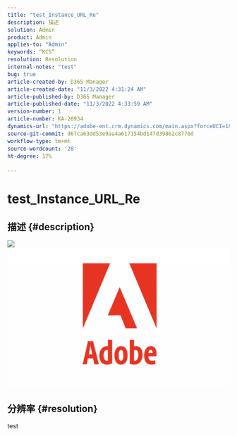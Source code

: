 ```yaml
---
title: "test_Instance_URL_Re"
description: 描述
solution: Admin
product: Admin
applies-to: "Admin"
keywords: “KCS”
resolution: Resolution
internal-notes: "test"
bug: true
article-created-by: D365 Manager
article-created-date: "11/3/2022 4:31:24 AM"
article-published-by: D365 Manager
article-published-date: "11/3/2022 4:33:59 AM"
version-number: 1
article-number: KA-20934
dynamics-url: "https://adobe-ent.crm.dynamics.com/main.aspx?forceUCI=1&pagetype=entityrecord&etn=knowledgearticle&id=989da45c-305b-ed11-9561-6045bd0063aa"
source-git-commit: d67ca63dd53e9aa4a617154bd147d39862c8770d
workflow-type: tm+mt
source-wordcount: '28'
ht-degree: 17%

---
```


# test_Instance_URL_Re

## 描述 {#description}

![](https://adobe-ent.crm.dynamics.com/api/data/v9.0/msdyn_knowledgearticleimages%28e3c94889-305b-ed11-9561-6045bd0063aa%29/msdyn_blobfile/$value)![](assets/___e3c94889-305b-ed11-9561-6045bd0063aa___.png)

## 分辨率 {#resolution}


test
